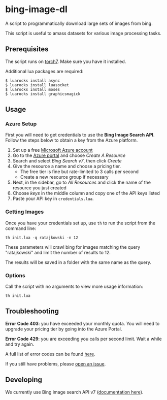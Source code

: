 # bing-image-dl

A script to programmatically download  large sets of images from bing.

This script is useful to amass datasets for various image processing tasks.


## Prerequisites

The script runs on [torch7](http://torch.ch/). Make sure you have it installed.

Additional lua packages are required:

    $ luarocks install async
    $ luarocks install luasocket
    $ luarocks install moses
    $ luarocks install graphicsmagick


## Usage

### Azure Setup

First you will need to get credentials to use the **Bing Image Search API**.
Follow the steps below to obtain a key from the Azure platform.

  1. Set up a free [Microsoft Azure account](https://azure.microsoft.com/en-us/free/)
  2. Go to the [Azure portal](https://portal.azure.com/) and choose _Create A Resource_
  3. Search and select _Bing Search v7_, then click _Create_
  4. Give the resource a name and choose a pricing tier.
     * The free tier is fine but rate-limited to 3 calls per second
     * Create a new resource group if necessary
  5. Next, in the sidebar, go to _All Resources_ and click the name
     of the resource you just created
  6. Choose _keys_ in the middle column and copy one of the API keys listed
  7. Paste your API key in `credentials.lua`.

### Getting Images

Once you have your credentials set up, use `th` to run the script
from the command line:

    th init.lua -q ratajkowski -n 12

These parameters will crawl bing for images matching the query "ratajkowski" and
limit the number of results to 12.

The results will be saved in a folder with the same name as the query.

### Options

Call the script with no arguments to view more usage information:

    th init.lua

## Troubleshooting

**Error Code 403**: you have exceeded your monthly quota. You will need
to upgrade your pricing tier by going into the Azure Portal.

**Error Code 429**: you are exceeding you calls per second limit.
Wait a while and try again.

A full list of error codes can be found [here](https://docs.microsoft.com/en-us/rest/api/cognitiveservices/bing-images-api-v7-reference#error-codes).

If you still have problems, please [open an issue](https://github.com/discretenewyork/bing-image-dl/issues/new).


## Developing

We currently use Bing image search API v7
([documentation here](https://docs.microsoft.com/en-us/rest/api/cognitiveservices/bing-images-api-v7-reference)).
